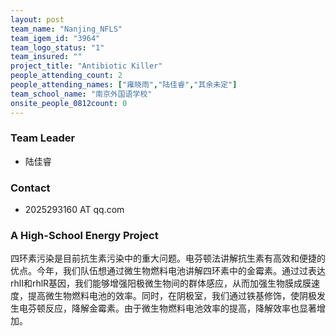 ```yaml
---
layout: post
team_name: "Nanjing_NFLS"
team_igem_id: "3964"
team_logo_status: "1"
team_insured: ""
project_title: "Antibiotic Killer"
people_attending_count: 2
people_attending_names: ["雍晓雨","陆佳睿","其余未定"]
team_school_name: "南京外国语学校"
onsite_people_0812count: 0
---
```



### Team Leader
* 陆佳睿

### Contact
* 2025293160 AT qq.com

### A High-School Energy Project

四环素污染是目前抗生素污染中的重大问题。电芬顿法讲解抗生素有高效和便捷的优点。今年，我们队伍想通过微生物燃料电池讲解四环素中的金霉素。通过过表达rhlI和rhlR基因，我们能够增强阳极微生物间的群体感应，从而加强生物膜成膜速度，提高微生物燃料电池的效率。同时，在阴极室，我们通过铁基修饰，使阴极发生电芬顿反应，降解金霉素。由于微生物燃料电池效率的提高，降解效率也显著增加。
